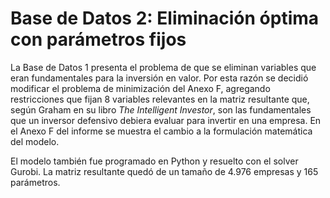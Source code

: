 # Base de Datos 2: Eliminación óptima con parámetros fijos

La Base de Datos 1 presenta el problema de que se eliminan variables que eran fundamentales para la inversión en valor. Por esta razón se decidió modificar el problema de minimización del Anexo F, agregando restricciones que fijan 8 variables relevantes en la matriz resultante que, según Graham en su libro *The Intelligent Investor*, son las fundamentales que un inversor defensivo debiera evaluar para invertir en una empresa. En el Anexo F del informe se muestra el cambio a la formulación matemática del modelo.

El modelo también fue programado en Python y resuelto con el solver Gurobi. La matriz resultante quedó de un tamaño de 4.976 empresas y 165 parámetros.

